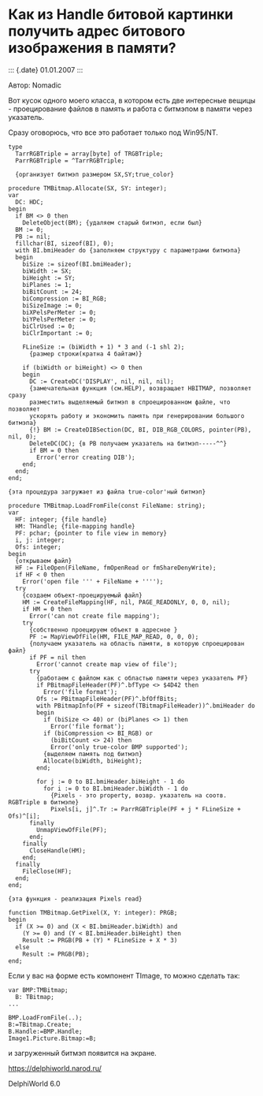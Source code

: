 Как из Handle битовой картинки получить адрес битового изображения в памяти?
============================================================================

::: {.date}
01.01.2007
:::

Автор: Nomadic

Вот кусок одного моего класса, в котором есть две интересные вещицы -
проецирование файлов в память и работа с битмэпом в памяти через
указатель.

Сразу оговорюсь, что все это работает только под Win95/NT.

    type
      TarrRGBTriple = array[byte] of TRGBTriple;
      ParrRGBTriple = ^TarrRGBTriple;
     
      {организует битмэп размером SX,SY;true_color}
     
    procedure TMBitmap.Allocate(SX, SY: integer);
    var
      DC: HDC;
    begin
      if BM <> 0 then
        DeleteObject(BM); {удаляем старый битмэп, если был}
      BM := 0;
      PB := nil;
      fillchar(BI, sizeof(BI), 0);
      with BI.bmiHeader do {заполняем структуру с параметрами битмэпа}
      begin
        biSize := sizeof(BI.bmiHeader);
        biWidth := SX;
        biHeight := SY;
        biPlanes := 1;
        biBitCount := 24;
        biCompression := BI_RGB;
        biSizeImage := 0;
        biXPelsPerMeter := 0;
        biYPelsPerMeter := 0;
        biClrUsed := 0;
        biClrImportant := 0;
     
        FLineSize := (biWidth + 1) * 3 and (-1 shl 2);
          {размер строки(кратна 4 байтам)}
     
        if (biWidth or biHeight) <> 0 then
        begin
          DC := CreateDC('DISPLAY', nil, nil, nil);
          {замечательная функция (см.HELP), возвращает HBITMAP, позволяет сразу
          разместить выделяемый битмэп в спроецированном файле, что позволяет
          ускорять работу и экономить память при генерировании большого битмэпа}
          {!} BM := CreateDIBSection(DC, BI, DIB_RGB_COLORS, pointer(PB), nil, 0);
          DeleteDC(DC); {в PB получаем указатель на битмэп-----^^}
          if BM = 0 then
            Error('error creating DIB');
        end;
      end;
    end;
     
    {эта процедура загружает из файла true-color'ный битмэп}
     
    procedure TMBitmap.LoadFromFile(const FileName: string);
    var
      HF: integer; {file handle}
      HM: THandle; {file-mapping handle}
      PF: pchar; {pointer to file view in memory}
      i, j: integer;
      Ofs: integer;
    begin
      {открываем файл}
      HF := FileOpen(FileName, fmOpenRead or fmShareDenyWrite);
      if HF < 0 then
        Error('open file ''' + FileName + '''');
      try
        {создаем объект-проецируемый файл}
        HM := CreateFileMapping(HF, nil, PAGE_READONLY, 0, 0, nil);
        if HM = 0 then
          Error('can not create file mapping');
        try
          {собственно проецируем объект в адресное }
          PF := MapViewOfFile(HM, FILE_MAP_READ, 0, 0, 0);
          {получаем указатель на область памяти, в которую спроецирован файл}
          if PF = nil then
            Error('cannot create map view of file');
          try
            {работаем с файлом как с областью памяти через указатель PF}
            if PBitmapFileHeader(PF)^.bfType <> $4D42 then
              Error('file format');
            Ofs := PBitmapFileHeader(PF)^.bfOffBits;
            with PBitmapInfo(PF + sizeof(TBitmapFileHeader))^.bmiHeader do
            begin
              if (biSize <> 40) or (biPlanes <> 1) then
                Error('file format');
              if (biCompression <> BI_RGB) or
                (biBitCount <> 24) then
                Error('only true-color BMP supported');
              {выделяем память под битмэп}
              Allocate(biWidth, biHeight);
            end;
     
            for j := 0 to BI.bmiHeader.biHeight - 1 do
              for i := 0 to BI.bmiHeader.biWidth - 1 do
                {Pixels - это property, возвр. указатель на соотв. RGBTriple в битмэпе}
                Pixels[i, j]^.Tr := ParrRGBTriple(PF + j * FLineSize + Ofs)^[i];
          finally
            UnmapViewOfFile(PF);
          end;
        finally
          CloseHandle(HM);
        end;
      finally
        FileClose(HF);
      end;
    end;
     
    {эта функция - реализация Pixels read}
     
    function TMBitmap.GetPixel(X, Y: integer): PRGB;
    begin
      if (X >= 0) and (X < BI.bmiHeader.biWidth) and
        (Y >= 0) and (Y < BI.bmiHeader.biHeight) then
        Result := PRGB(PB + (Y) * FLineSize + X * 3)
      else
        Result := PRGB(PB);
    end;

Если у вас на форме есть компонент TImage, то можно сделать так:

    var BMP:TMBitmap;
      B: TBitmap;
    ...
     
    BMP.LoadFromFile(..);
    B:=TBitmap.Create;
    B.Handle:=BMP.Handle;
    Image1.Picture.Bitmap:=B;

и загруженный битмэп появится на экране.

<https://delphiworld.narod.ru/>

DelphiWorld 6.0
